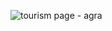 ![tourism page - agra](https://github.com/khumanshusingh/agra-tourism-page/assets/90241431/33797d46-630d-4284-a28a-b2a6d14c4bdd)


